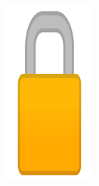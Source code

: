<img src="https://github.com/The-Syncade-Mafia/The-Syncade-Mafia.github.io/blob/main/assets/img/lock.png?raw=true" data-canonical-src="[https://gyazo.com/eb5c5741b6a9a16c692170a41a49c858.png](https://github.com/The-Syncade-Mafia/The-Syncade-Mafia.github.io/blob/main/assets/img/lock.png?raw=true)" width="200" height="400" />

